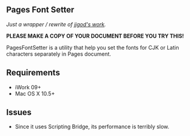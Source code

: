 Pages Font Setter
-------------
*Just a wrapper / rewrite of [jjgod's work](http://blog.jjgod.org/2009/03/03/reformat-pages-with-appscript/).*

**PLEASE MAKE A COPY OF YOUR DOCUMENT BEFORE YOU TRY THIS!**

PagesFontSetter is a utility that help you set the fonts for CJK or Latin characters separately in Pages document.

Requirements
-----------
* iWork 09+
* Mac OS X 10.5+

Issues
-----------
* Since it uses Scripting Bridge, its performance is terribly slow.
